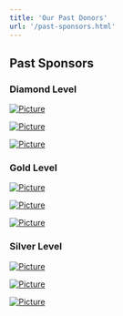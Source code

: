 ```yaml
---
title: 'Our Past Donors'
url: '/past-sponsors.html'
---
```


## Past Sponsors

### Diamond Level

[![Picture](/images/uploads/1/0/6/6/106663517/editor/1280px-booking-com-logo-svg.png%3F1544373097)](https://www.booking.com)

[![Picture](/images/uploads/1/0/6/6/106663517/published/cpanel-logo-svg.png%3F1544373226)](https://cpanel.com)

[![Picture](/images/uploads/1/0/6/6/106663517/published/craigslist-logo.png%3F1544373241)](https://www.craigslist.org)

### Gold Level

[![Picture](/images/uploads/1/0/6/6/106663517/published/assurant-logo_1.png%3F1544375606)](https://www.assurant.com)

[![Picture](/images/uploads/1/0/6/6/106663517/published/bluehost.png%3F1544375621)](https://www.bluehost.com/)

[![Picture](/images/uploads/1/0/6/6/106663517/published/gsg-logo-large.png%3F1544375616)](https://www.grantstreet.com)

### Silver Level

[![Picture](/images/uploads/1/0/6/6/106663517/published/ii-logo-250x250-r2015.png%3F1544374002)](https://www.iinteractive.com)

[![Picture](/images/uploads/1/0/6/6/106663517/published/camelia-logo.png%3F1544374013)](https://perl6.org)

[![Picture](/images/uploads/1/0/6/6/106663517/published/rshughes.png%3F1544374105)](https://www.rshughes.com/)
